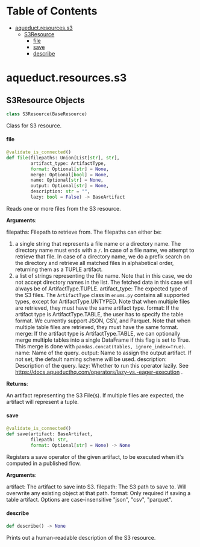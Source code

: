 # Table of Contents

* [aqueduct.resources.s3](#aqueduct.resources.s3)
  * [S3Resource](#aqueduct.resources.s3.S3Resource)
    * [file](#aqueduct.resources.s3.S3Resource.file)
    * [save](#aqueduct.resources.s3.S3Resource.save)
    * [describe](#aqueduct.resources.s3.S3Resource.describe)

<a id="aqueduct.resources.s3"></a>

# aqueduct.resources.s3

<a id="aqueduct.resources.s3.S3Resource"></a>

## S3Resource Objects

```python
class S3Resource(BaseResource)
```

Class for S3 resource.

<a id="aqueduct.resources.s3.S3Resource.file"></a>

#### file

```python
@validate_is_connected()
def file(filepaths: Union[List[str], str],
         artifact_type: ArtifactType,
         format: Optional[str] = None,
         merge: Optional[bool] = None,
         name: Optional[str] = None,
         output: Optional[str] = None,
         description: str = "",
         lazy: bool = False) -> BaseArtifact
```

Reads one or more files from the S3 resource.

**Arguments**:

  filepaths:
  Filepath to retrieve from. The filepaths can either be:
  1) a single string that represents a file name or a directory name. The directory
  name must ends with a `/`. In case of a file name, we attempt to retrieve that file.
  In case of a directory name, we do a prefix search on the directory and retrieve
  all matched files in alphabetical order, returning them as a TUPLE artifact.
  2) a list of strings representing the file name. Note that in this case, we do not
  accept directory names in the list. The fetched data in this case will always be of
  ArtifactType.TUPLE.
  artifact_type:
  The expected type of the S3 files. The `ArtifactType` class in `enums.py` contains all
  supported types, except for ArtifactType.UNTYPED. Note that when multiple files are
  retrieved, they must have the same artifact type.
  format:
  If the artifact type is ArtifactType.TABLE, the user has to specify the table format.
  We currently support JSON, CSV, and Parquet. Note that when multiple table files are
  retrieved, they must have the same format.
  merge:
  If the artifact type is ArtifactType.TABLE, we can optionally merge multiple tables
  into a single DataFrame if this flag is set to True. This merge is done with
  `pandas.concat(tables, ignore_index=True)`.
  name:
  Name of the query.
  output:
  Name to assign the output artifact. If not set, the default naming scheme will be used.
  description:
  Description of the query.
  lazy:
  Whether to run this operator lazily. See https://docs.aqueducthq.com/operators/lazy-vs.-eager-execution .
  

**Returns**:

  An artifact representing the S3 File(s). If multiple files are expected, the artifact
  will represent a tuple.

<a id="aqueduct.resources.s3.S3Resource.save"></a>

#### save

```python
@validate_is_connected()
def save(artifact: BaseArtifact,
         filepath: str,
         format: Optional[str] = None) -> None
```

Registers a save operator of the given artifact, to be executed when it's computed in a published flow.

**Arguments**:

  artifact:
  The artifact to save into S3.
  filepath:
  The S3 path to save to. Will overwrite any existing object at that path.
  format:
  Only required if saving a table artifact. Options are case-insensitive "json", "csv", "parquet".

<a id="aqueduct.resources.s3.S3Resource.describe"></a>

#### describe

```python
def describe() -> None
```

Prints out a human-readable description of the S3 resource.

